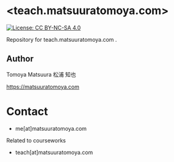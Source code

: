 # <teach.matsuuratomoya.com>

[![License: CC BY-NC-SA 4.0](https://img.shields.io/badge/License-CC%20BY--NC--SA%204.0-lightgrey.svg)](https://creativecommons.org/licenses/by-nc-sa/4.0/)

Repository for teach.matsuuratomoya.com .

## Author 

Tomoya Matsuura 松浦 知也
 
https://matsuuratomoya.com

# Contact

- me\[at\]matsuuratomoya.com

Related to courseworks

- teach\[at\]matsuuratomoya.com